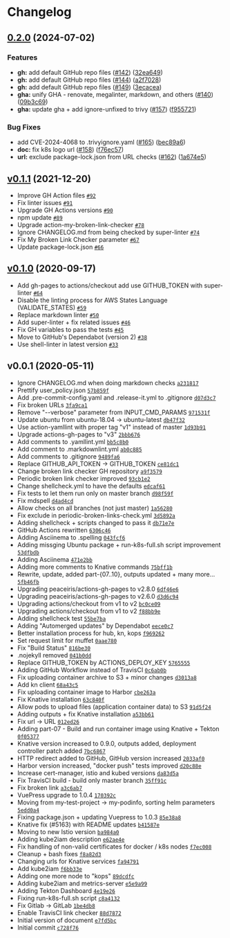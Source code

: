 # Changelog

## [0.2.0](https://github.com/ruzickap/k8s-knative-gitlab-harbor/compare/v0.1.1...v0.2.0) (2024-07-02)


### Features

* **gh:** add default GitHub repo files ([#142](https://github.com/ruzickap/k8s-knative-gitlab-harbor/issues/142)) ([32ea649](https://github.com/ruzickap/k8s-knative-gitlab-harbor/commit/32ea649e427fc34b17158f5f82c36af37e9631df))
* **gh:** add default GitHub repo files ([#144](https://github.com/ruzickap/k8s-knative-gitlab-harbor/issues/144)) ([a2f7028](https://github.com/ruzickap/k8s-knative-gitlab-harbor/commit/a2f702861bb9080fcf1ff3aa6d33585948a95f6a))
* **gh:** add default GitHub repo files ([#149](https://github.com/ruzickap/k8s-knative-gitlab-harbor/issues/149)) ([3ecacea](https://github.com/ruzickap/k8s-knative-gitlab-harbor/commit/3ecaceacefb6dd1e82f0f5bd4306fae798edded9))
* **gha:** unify GHA - renovate, megalinter, markdown, and others ([#140](https://github.com/ruzickap/k8s-knative-gitlab-harbor/issues/140)) ([09b3c69](https://github.com/ruzickap/k8s-knative-gitlab-harbor/commit/09b3c69849beaed303a81361c0024f403a704bb6))
* **gha:** update gha + add ignore-unfixed to trivy ([#157](https://github.com/ruzickap/k8s-knative-gitlab-harbor/issues/157)) ([f955721](https://github.com/ruzickap/k8s-knative-gitlab-harbor/commit/f955721dea907883c99e912dc570548419967ee2))


### Bug Fixes

* add CVE-2024-4068 to .trivyignore.yaml ([#165](https://github.com/ruzickap/k8s-knative-gitlab-harbor/issues/165)) ([bec89a6](https://github.com/ruzickap/k8s-knative-gitlab-harbor/commit/bec89a6af13ede54506cef3bfa94b82abc3fd671))
* **doc:** fix k8s logo url ([#158](https://github.com/ruzickap/k8s-knative-gitlab-harbor/issues/158)) ([f76ec57](https://github.com/ruzickap/k8s-knative-gitlab-harbor/commit/f76ec5725a8a96cfd24d70193d331cf94ddfcd09))
* **url:** exclude package-lock.json from URL checks ([#162](https://github.com/ruzickap/k8s-knative-gitlab-harbor/issues/162)) ([1a674e5](https://github.com/ruzickap/k8s-knative-gitlab-harbor/commit/1a674e50c07435a4189cc5cadd3088730914386a))

## [v0.1.1](https://github.com/ruzickap/k8s-knative-gitlab-harbor/compare/v0.1.0...v0.1.1) (2021-12-20)

- Improve GH Action files [`#92`](https://github.com/ruzickap/k8s-knative-gitlab-harbor/pull/92)
- Fix linter issues [`#91`](https://github.com/ruzickap/k8s-knative-gitlab-harbor/pull/91)
- Upgrade GH Actions versions [`#90`](https://github.com/ruzickap/k8s-knative-gitlab-harbor/pull/90)
- npm update [`#89`](https://github.com/ruzickap/k8s-knative-gitlab-harbor/pull/89)
- Upgrade action-my-broken-link-checker [`#78`](https://github.com/ruzickap/k8s-knative-gitlab-harbor/pull/78)
- Ignore CHANGELOG.md from being checked by super-linter [`#74`](https://github.com/ruzickap/k8s-knative-gitlab-harbor/pull/74)
- Fix My Broken Link Checker parameter [`#67`](https://github.com/ruzickap/k8s-knative-gitlab-harbor/pull/67)
- Update package-lock.json [`#66`](https://github.com/ruzickap/k8s-knative-gitlab-harbor/pull/66)

## [v0.1.0](https://github.com/ruzickap/k8s-knative-gitlab-harbor/compare/v0.0.1...v0.1.0) (2020-09-17)

- Add gh-pages to actions/checkout add use GITHUB_TOKEN with super-linter [`#64`](https://github.com/ruzickap/k8s-knative-gitlab-harbor/pull/64)
- Disable the linting process for AWS States Language (VALIDATE_STATES) [`#59`](https://github.com/ruzickap/k8s-knative-gitlab-harbor/pull/59)
- Replace markdown linter [`#50`](https://github.com/ruzickap/k8s-knative-gitlab-harbor/pull/50)
- Add super-linter + fix related issues [`#46`](https://github.com/ruzickap/k8s-knative-gitlab-harbor/pull/46)
- Fix GH variables to pass the tests [`#45`](https://github.com/ruzickap/k8s-knative-gitlab-harbor/pull/45)
- Move to GitHub's Dependabot (version 2) [`#38`](https://github.com/ruzickap/k8s-knative-gitlab-harbor/pull/38)
- Use shell-linter in latest version [`#33`](https://github.com/ruzickap/k8s-knative-gitlab-harbor/pull/33)

## v0.0.1 (2020-05-11)

- Ignore CHANGELOG.md when doing markdown checks [`a231817`](https://github.com/ruzickap/k8s-knative-gitlab-harbor/commit/a231817b1730cf708f2cf63b8296c81d9b257e76)
- Prettify user_policy.json [`57b859f`](https://github.com/ruzickap/k8s-knative-gitlab-harbor/commit/57b859f463336232b7006f763074a0671263a297)
- Add .pre-commit-config.yaml and .release-it.yml to .gitignore [`d07d3c7`](https://github.com/ruzickap/k8s-knative-gitlab-harbor/commit/d07d3c72e3a5aa7fbcb3fdb80d89af2467329b2d)
- Fix broken URLs [`3fa9ca1`](https://github.com/ruzickap/k8s-knative-gitlab-harbor/commit/3fa9ca140fa7c6e8eee526902b86a17b184859e1)
- Remove "--verbose" parameter from INPUT_CMD_PARAMS [`971531f`](https://github.com/ruzickap/k8s-knative-gitlab-harbor/commit/971531f69fe6f0948d43e870ced27054226a5db4)
- Update ubuntu from ubuntu-18.04 -&gt; ubuntu-latest [`db47f32`](https://github.com/ruzickap/k8s-knative-gitlab-harbor/commit/db47f32f3264b9c6d9077e346d052e5ab9373c61)
- Use action-yamllint with proper tag "v1" instead of master [`1d93b91`](https://github.com/ruzickap/k8s-knative-gitlab-harbor/commit/1d93b91acc87af941013878d5a8f7d4ede6e2f54)
- Upgrade actions-gh-pages to "v3" [`2bbb676`](https://github.com/ruzickap/k8s-knative-gitlab-harbor/commit/2bbb6765967491ba70b5be65d312fdf90cd57761)
- Add comments to .yamllint.yml [`bb5c8b0`](https://github.com/ruzickap/k8s-knative-gitlab-harbor/commit/bb5c8b0f7af634f0c08defe5a71b0f6f30a5288c)
- Add comment to .markdownlint.yml [`ab0c885`](https://github.com/ruzickap/k8s-knative-gitlab-harbor/commit/ab0c8855edac30650f984f62685f6b43f491d361)
- Add comments to .gitignore [`9489fa6`](https://github.com/ruzickap/k8s-knative-gitlab-harbor/commit/9489fa695526fcc74fd9bd43890f8a93e19cfb97)
- Replace GITHUB_API_TOKEN -&gt; GITHUB_TOKEN [`ce81dc1`](https://github.com/ruzickap/k8s-knative-gitlab-harbor/commit/ce81dc110f2be8dea800caba8d21798f392f949e)
- Change broken link checker GH repository [`a9f3579`](https://github.com/ruzickap/k8s-knative-gitlab-harbor/commit/a9f357931b8d7d90ee52e78c29ca63b44c54692b)
- Periodic broken link checker improved [`93cb1e2`](https://github.com/ruzickap/k8s-knative-gitlab-harbor/commit/93cb1e2b0e28d75ce04a4efdaf1ee38e94374d53)
- Change shellcheck.yml to have the defaults [`edcaf61`](https://github.com/ruzickap/k8s-knative-gitlab-harbor/commit/edcaf617764eb2a51e51a6b882b5ac054e66ba1e)
- Fix tests to let them run only on master branch [`d98f59f`](https://github.com/ruzickap/k8s-knative-gitlab-harbor/commit/d98f59fddc57e27c03f35a5b15f4543867496a51)
- Fix mdspell [`d4ad4cd`](https://github.com/ruzickap/k8s-knative-gitlab-harbor/commit/d4ad4cd255ff0d573df424d8eabec336be11f1f3)
- Allow checks on all branches (not just master) [`1a56280`](https://github.com/ruzickap/k8s-knative-gitlab-harbor/commit/1a56280875d8a9b4bb6a6eeb335616c63d6d5209)
- Fix exclude in periodic-broken-links-check.yml [`3d5892a`](https://github.com/ruzickap/k8s-knative-gitlab-harbor/commit/3d5892acbe49fcb957b1bc7979be7e57cbd91c9f)
- Adding shellcheck + scripts changed to pass it [`db71e7e`](https://github.com/ruzickap/k8s-knative-gitlab-harbor/commit/db71e7e9e3c34f49c3210a667dfa1bd6289c7542)
- GitHub Actions rewritten [`6306c46`](https://github.com/ruzickap/k8s-knative-gitlab-harbor/commit/6306c468484bf7ed502f6815d0acd5c55b3eb39e)
- Adding Asciinema to .spelling [`043fcf6`](https://github.com/ruzickap/k8s-knative-gitlab-harbor/commit/043fcf616f55acfec1211fcd8d58b40da53d5c75)
- Adding missging Ubuntu package + run-k8s-full.sh script improvement [`53dfbdb`](https://github.com/ruzickap/k8s-knative-gitlab-harbor/commit/53dfbdb5f90573307d9b5b2cb2effe080f3b0ce6)
- Adding Asciinema [`471e2bb`](https://github.com/ruzickap/k8s-knative-gitlab-harbor/commit/471e2bb3da205042d150fd9df43bc62bd4396905)
- Adding more comments to Knative commands [`75bff1b`](https://github.com/ruzickap/k8s-knative-gitlab-harbor/commit/75bff1b2e0b05aecea1eadc0041e4857cba6112b)
- Rewrite, update, added part-{07..10}, outputs updated + many more... [`5fb46fb`](https://github.com/ruzickap/k8s-knative-gitlab-harbor/commit/5fb46fb16543d56d5a90d40d4a6d349629de31ea)
- Upgrading peaceiris/actions-gh-pages to v2.8.0 [`6df46e6`](https://github.com/ruzickap/k8s-knative-gitlab-harbor/commit/6df46e64fb30ef940255e06b7e2d62341629de7a)
- Upgrading peaceiris/actions-gh-pages to v2.6.0 [`d3d6c94`](https://github.com/ruzickap/k8s-knative-gitlab-harbor/commit/d3d6c943e8829a8681d9c811c90b879306ae450b)
- Upgrading actions/checkout from v1 to v2 [`bc0ce09`](https://github.com/ruzickap/k8s-knative-gitlab-harbor/commit/bc0ce09f5c816ca70682b08423900764a3f468da)
- Upgrading actions/checkout from v1 to v2 [`f88bb9e`](https://github.com/ruzickap/k8s-knative-gitlab-harbor/commit/f88bb9e0a43ed4efda8f5006b272d633944eb1a5)
- Adding shellcheck test [`55be7ba`](https://github.com/ruzickap/k8s-knative-gitlab-harbor/commit/55be7baf896c6095f24ba77360e6081a5aa20da0)
- Adding "Automerged updates" by Dependabot [`eece0c7`](https://github.com/ruzickap/k8s-knative-gitlab-harbor/commit/eece0c76081a0bb352efbcf919abc5619832ddf0)
- Better installation process for hub, kn, kops [`f969262`](https://github.com/ruzickap/k8s-knative-gitlab-harbor/commit/f969262112949bf8f0b2f5e388e5aa62d0fdb2c1)
- Set request limit for muffet [`0aae780`](https://github.com/ruzickap/k8s-knative-gitlab-harbor/commit/0aae780f62a8094f53d5b39ec4e8eb94189abdd0)
- Fix "Build Status" [`816be30`](https://github.com/ruzickap/k8s-knative-gitlab-harbor/commit/816be3013de48474b8284df34acb1eeb9145761d)
- .nojekyll removed [`041b0dd`](https://github.com/ruzickap/k8s-knative-gitlab-harbor/commit/041b0dd04c08dfca056ee7e1e778f7be26f566f6)
- Replace GITHUB_TOKEN by ACTIONS_DEPLOY_KEY [`5765555`](https://github.com/ruzickap/k8s-knative-gitlab-harbor/commit/5765555d7513ae6f311f6de79c1d3f9b96ed6bc4)
- Adding GitHub Workflow instead of TravisCI [`0c6ab0b`](https://github.com/ruzickap/k8s-knative-gitlab-harbor/commit/0c6ab0bed6f73662a08d5eae89836b3bac37e2e0)
- Fix uploading container archive to S3 + minor changes [`d3013a8`](https://github.com/ruzickap/k8s-knative-gitlab-harbor/commit/d3013a836921b346bea4a811a2de8d47a9243f38)
- Add kn client [`68a43c5`](https://github.com/ruzickap/k8s-knative-gitlab-harbor/commit/68a43c5a9c8e78babd453a8fd6c946703e2ccf85)
- Fix uploading container image to Harbor [`cbe263a`](https://github.com/ruzickap/k8s-knative-gitlab-harbor/commit/cbe263ad7eff9bc25ea9c277af910f3b00c07b6c)
- Fix Knative installation [`63c840f`](https://github.com/ruzickap/k8s-knative-gitlab-harbor/commit/63c840f0d0a5bd3de8cc01055c8e2f6f9f631ae6)
- Allow pods to upload files (application container data) to S3 [`91d5f24`](https://github.com/ruzickap/k8s-knative-gitlab-harbor/commit/91d5f24f574e3135b6f043f0fad3671c8a62c35b)
- Adding outputs + fix Knative installation [`a53bb61`](https://github.com/ruzickap/k8s-knative-gitlab-harbor/commit/a53bb611f5dbab3dcb3a00dff233a1cc3bb75761)
- Fix url -&gt; URL [`012ed26`](https://github.com/ruzickap/k8s-knative-gitlab-harbor/commit/012ed26a0fe5b3f49351b21cc55a0bb744428c0a)
- Adding part-07 - Build and run container image using Knative + Tekton [`0f05377`](https://github.com/ruzickap/k8s-knative-gitlab-harbor/commit/0f05377cdd2a3976c90d1839d25d273dd6602d4e)
- Knative version increased to 0.9.0, outputs added, deployment controller patch added [`7bc6867`](https://github.com/ruzickap/k8s-knative-gitlab-harbor/commit/7bc68673c441165e500de995a5be1ab676e22ac0)
- HTTP redirect added to GitHub, GitHub version increased [`2033af0`](https://github.com/ruzickap/k8s-knative-gitlab-harbor/commit/2033af0ce13f8b1b071266a4d7dc4177ed6f3430)
- Harbor version increased, "docker push" tests improved [`d20c88e`](https://github.com/ruzickap/k8s-knative-gitlab-harbor/commit/d20c88eb99e7370e84620d16a374486c9b730c3d)
- Increase cert-manager, istio and kubed versions [`da83d5a`](https://github.com/ruzickap/k8s-knative-gitlab-harbor/commit/da83d5a8d40d974870710f9910ca2bcb129f7a49)
- Fix TravisCI build - build only master branch [`35ff91c`](https://github.com/ruzickap/k8s-knative-gitlab-harbor/commit/35ff91c42893e3cd732dbbd69043855829dce838)
- Fix broken link [`a3c6ab7`](https://github.com/ruzickap/k8s-knative-gitlab-harbor/commit/a3c6ab774a57c38beb3bd3d1d74599820ce86140)
- VuePress upgrade to 1.0.4 [`170392c`](https://github.com/ruzickap/k8s-knative-gitlab-harbor/commit/170392cc06e3bcbe8893a2e2405dbd45134adc5b)
- Moving from my-test-project -&gt; my-podinfo, sorting helm parameters [`5edd0a4`](https://github.com/ruzickap/k8s-knative-gitlab-harbor/commit/5edd0a487e350e65862529ea49d57097f90c5b77)
- Fixing package.json + updating Vuepress to 1.0.3 [`85e38a8`](https://github.com/ruzickap/k8s-knative-gitlab-harbor/commit/85e38a8d060e96ef4fa209e0256f07f62d402037)
- Knative fix (#5163) with README updates [`b41587e`](https://github.com/ruzickap/k8s-knative-gitlab-harbor/commit/b41587e63da5065319ae111706954cff1238edd2)
- Moving to new Istio version [`ba984a0`](https://github.com/ruzickap/k8s-knative-gitlab-harbor/commit/ba984a0b9d11a473095dbb087f520ae377f5b593)
- Adding kube2iam description [`e62ae4e`](https://github.com/ruzickap/k8s-knative-gitlab-harbor/commit/e62ae4ec57e6952510309cf38e6d0b7cb17172ed)
- Fix handling of non-valid certificates for docker / k8s nodes [`f7ec008`](https://github.com/ruzickap/k8s-knative-gitlab-harbor/commit/f7ec008c28188bddf5ae802af0b1ead96cdb6242)
- Cleanup + bash fixes [`f8a82d3`](https://github.com/ruzickap/k8s-knative-gitlab-harbor/commit/f8a82d36829934fc506952571e94f672d19b88b8)
- Changing urls for Knative services [`fa94791`](https://github.com/ruzickap/k8s-knative-gitlab-harbor/commit/fa947911b55491d2946043bd8f88b8318a6620e8)
- Add kube2iam [`f6bb33e`](https://github.com/ruzickap/k8s-knative-gitlab-harbor/commit/f6bb33eb6ae408312581349efc41931ec92a7b05)
- Adding one more node to "kops" [`89dcdfc`](https://github.com/ruzickap/k8s-knative-gitlab-harbor/commit/89dcdfc7a3534772071456fd72198b11fe2cc3bf)
- Adding kube2iam and metrics-server [`e5e9a99`](https://github.com/ruzickap/k8s-knative-gitlab-harbor/commit/e5e9a99d00274a5fefbca07793067d98d5424712)
- Adding Tekton Dashboard [`4e19e26`](https://github.com/ruzickap/k8s-knative-gitlab-harbor/commit/4e19e26321616467e296b718a32ec2850f4ba35a)
- Fixing run-k8s-full.sh script [`c8a4132`](https://github.com/ruzickap/k8s-knative-gitlab-harbor/commit/c8a4132f18bd8620822135b7c12f1fa289e48dbe)
- Fix Gitlab -&gt; GitLab [`1be4db8`](https://github.com/ruzickap/k8s-knative-gitlab-harbor/commit/1be4db8320b1efc367c3858dabd15b654c226b71)
- Enable TravisCI link checker [`88d7872`](https://github.com/ruzickap/k8s-knative-gitlab-harbor/commit/88d787260481945e3f77064d8786aa2090a8649e)
- Initial version of document [`e7fd5bc`](https://github.com/ruzickap/k8s-knative-gitlab-harbor/commit/e7fd5bcf395c835125b77088ec95ba793e1f2ce8)
- Initial commit [`c728f76`](https://github.com/ruzickap/k8s-knative-gitlab-harbor/commit/c728f76ac34149b86fc292791dd4396e44406466)
